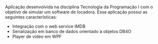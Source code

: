 Aplicação desenvolvida na disciplina Tecnologia da Programação I com o objetivo de simular um software de locadora.
Essa aplicação possui as seguintes características:
  - Integração com o web service IMDB
  - Serialização em banco de dados orientado à objetos DB4O
  - Player de video em WPF

